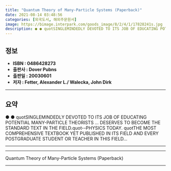```yaml
---
title: "Quantum Theory of Many-Particle Systems (Paperback)"
date: 2021-08-14 03:48:56
categories: [외국도서, 해외주문원서]
image: https://bimage.interpark.com/goods_image/8/2/4/1/17828241s.jpg
description: ● ● quotSINGLEMINDEDLY DEVOTED TO ITS JOB OF EDUCATING POTENTIAL MANY-PARTICLE THEORISTS ... DESERVES TO BECOME THE STANDARD TEXT IN THE FIELD.quot--PHYSICS T
---
```


## **정보**

- **ISBN : 0486428273**
- **출판사 : Dover Pubns**
- **출판일 : 20030601**
- **저자 : Fetter, Alexander L./ Walecka, John Dirk**

------



## **요약**

●  ●  quotSINGLEMINDEDLY DEVOTED TO ITS JOB OF EDUCATING POTENTIAL MANY-PARTICLE THEORISTS ... DESERVES TO BECOME THE STANDARD TEXT IN THE FIELD.quot--PHYSICS TODAY. quotTHE MOST COMPREHENSIVE TEXTBOOK YET PUBLISHED IN ITS FIELD AND EVERY POSTGRADUATE STUDENT OR TEACHER IN THIS FIELD... 

------



------


Quantum Theory of Many-Particle Systems (Paperback) 

------


